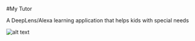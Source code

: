 #My Tutor 

A DeepLens/Alexa learning application that helps kids with special needs

![alt text](https://github.com/macc0der/awsdeeplenschallenge1/blob/master/Archtiecture.jpeg)


